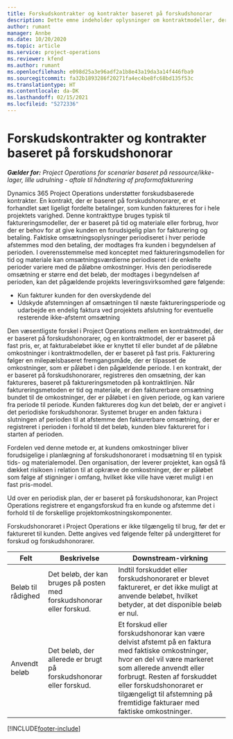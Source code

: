 ```yaml
---
title: Forskudskontrakter og kontrakter baseret på forskudshonorar
description: Dette emne indeholder oplysninger om kontraktmodeller, der er baseret på forskudshonorarer eller forskud i Project Operations.
author: rumant
manager: Annbe
ms.date: 10/20/2020
ms.topic: article
ms.service: project-operations
ms.reviewer: kfend
ms.author: rumant
ms.openlocfilehash: e098d25a3e96adf2a1b8e43a19da3a14f446fba9
ms.sourcegitcommit: fa32b1893286f20271fa4ec4be8fc68bd135f53c
ms.translationtype: HT
ms.contentlocale: da-DK
ms.lasthandoff: 02/15/2021
ms.locfileid: "5272336"
---
```

# <a name="advances-and-retainer-based-contracts"></a>Forskudskontrakter og kontrakter baseret på forskudshonorar


_**Gælder for:** Project Operations for scenarier baseret på ressource/ikke-lager, lille udrulning - aftale til håndtering af proformafakturering_

Dynamics 365 Project Operations understøtter forskudsbaserede kontrakter. En kontrakt, der er baseret på forskudshonorarer, er et forhandlet sæt ligeligt fordelte betalinger, som kunden faktureres for i hele projektets varighed. Denne kontrakttype bruges typisk til faktureringsmodeller, der er baseret på tid og materiale eller forbrug, hvor der er behov for at give kunden en forudsigelig plan for fakturering og betaling. Faktiske omsætningsoplysninger periodiseret i hver periode afstemmes mod den betaling, der modtages fra kunden i begyndelsen af perioden. I overensstemmelse med konceptet med faktureringsmodellen for tid og materiale kan omsætningsværdierne periodiseret i de enkelte perioder variere med de påløbne omkostninger. Hvis den periodiserede omsætning er større end det beløb, der modtages i begyndelsen af perioden, kan det pågældende projekts leveringsvirksomhed gøre følgende:

- Kun fakturer kunden for den overskydende del 
- Udskyde afstemningen af omsætningen til næste faktureringsperiode og udarbejde en endelig faktura ved projektets afslutning for eventuelle resterende ikke-afstemt omsætning

Den væsentligste forskel i Project Operations mellem en kontraktmodel, der er baseret på forskudshonorarer, og en kontraktmodel, der er baseret på fast pris, er, at fakturabeløbet ikke er knyttet til eller bundet af de påløbne omkostninger i kontraktmodellen, der er baseret på fast pris. Fakturering følger en milepælsbaseret fremgangsmåde, der er tilpasset de omkostninger, som er påløbet i den pågældende periode. I en kontrakt, der er baseret på forskudshonorarer, registreres den omsætning, der kan faktureres, baseret på faktureringsmetoden på kontraktlinjen. Når faktureringsmetoden er tid og materiale, er den fakturerbare omsætning bundet til de omkostninger, der er påløbet i en given periode, og kan variere fra periode til periode. Kunden faktureres dog kun det beløb, der er angivet i det periodiske forskudshonorar. Systemet bruger en anden faktura i slutningen af perioden til at afstemme den fakturerbare omsætning, der er registreret i perioden i forhold til det beløb, kunden blev faktureret for i starten af perioden.

Fordelen ved denne metode er, at kundens omkostninger bliver forudsigelige i planlægning af forskudshonoraret i modsætning til en typisk tids- og materialemodel. Den organisation, der leverer projektet, kan også få dækket risikoen i relation til at opkræve de omkostninger, der er påløbet som følge af stigninger i omfang, hvilket ikke ville have været muligt i en fast pris-model.

Ud over en periodisk plan, der er baseret på forskudshonorar, kan Project Operations registrere et engangsforskud fra en kunde og afstemme det i forhold til de forskellige projektomkostningskomponenter.

Forskudshonoraret i Project Operations er ikke tilgængelig til brug, før det er faktureret til kunden. Dette angives ved følgende felter på undergitteret for forskud og forskudshonorarer.

| Felt | Beskrivelse | Downstream-virkning |
| --- | --- | --- |
| Beløb til rådighed | Det beløb, der kan bruges på posten med forskudshonorar eller forskud. | Indtil forskuddet eller forskudshonoraret er blevet faktureret, er det ikke muligt at anvende beløbet, hvilket betyder, at det disponible beløb er nul. |
| Anvendt beløb | Det beløb, der allerede er brugt på forskudshonorar eller forskud. | Et forskud eller forskudshonorar kan være delvist afstemt på en faktura med faktiske omkostninger, hvor en del vil være markeret som allerede anvendt eller forbrugt. Resten af forskuddet eller forskudshonoraret er tilgængeligt til afstemning på fremtidige fakturaer med faktiske omkostninger. |


[!INCLUDE[footer-include](../../includes/footer-banner.md)]